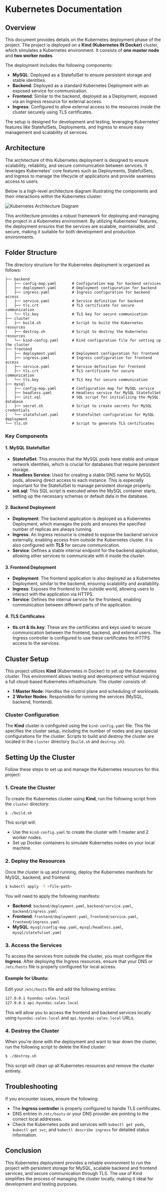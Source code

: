 # Kubernetes Documentation

## Overview

This document provides details on the Kubernetes deployment phase of the project. The project is deployed on a **Kind (Kubernetes IN Docker)** cluster, which simulates a Kubernetes environment. It consists of **one master node** and **two worker nodes**. 

The deployment includes the following components:
- **MySQL**: Deployed as a StatefulSet to ensure persistent storage and stable identities.
- **Backend**: Deployed as a standard Kubernetes Deployment with an exposed service for communication.
- **Frontend**: Similar to the backend, deployed as a Deployment, exposed via an Ingress resource for external access.
- **Ingress**: Configured to allow external access to the resources inside the cluster securely using TLS certificates.

The setup is designed for development and testing, leveraging Kubernetes' features like StatefulSets, Deployments, and Ingress to ensure easy management and scalability of services.

## Architecture
The architecture of this Kubernetes deployment is designed to ensure scalability, reliability, and secure communication between services. It leverages Kubernetes' core features such as Deployments, StatefulSets, and Ingress to manage the lifecycle of applications and provide seamless access to users.

Below is a high-level architecture diagram illustrating the components and their interactions within the Kubernetes cluster:

![Kubernetes Architecture Diagram](./images/k8s.jpg)

This architecture provides a robust framework for deploying and managing the project in a Kubernetes environment. By utilizing Kubernetes' features, the deployment ensures that the services are scalable, maintainable, and secure, making it suitable for both development and production environments.

## Folder Structure

The directory structure for the Kubernetes deployment is organized as follows:

```
├── backend
│   ├── config-map.yaml       # Configuration map for backend services
│   ├── deployment.yaml       # Deployment configuration for backend
│   ├── ingress.yaml          # Ingress configuration for backend access
│   ├── service.yaml          # Service definition for backend
│   ├── tls.crt               # TLS certificate for secure communication
│   └── tls.key               # TLS key for secure communication
├── cluster
│   ├── build.sh              # Script to build the Kubernetes resources
│   ├── destroy.sh            # Script to destroy the Kubernetes resources
│   └── kind-config.yaml      # Kind configuration file for setting up the cluster
├── frontend
│   ├── deployment.yaml       # Deployment configuration for frontend
│   ├── ingress.yaml          # Ingress configuration for frontend access
│   ├── service.yaml          # Service definition for frontend
│   ├── tls.crt               # TLS certificate for secure communication
│   └── tls.key               # TLS key for secure communication
├── mysql
│   ├── config-map.yaml       # Configuration map for MySQL service
│   ├── headless.yaml         # Headless service for MySQL StatefulSet
│   ├── init.sql              # SQL script for initializing the MySQL database
│   ├── secret.sh             # Script to create secrets for MySQL credentials
│   └── statefulset.yaml      # StatefulSet configuration for MySQL deployment
└── tls.sh                    # Script to generate TLS certificates
```

### Key Components

#### 1. MySQL StatefulSet

- **StatefulSet**: This ensures that the MySQL pods have stable and unique network identities, which is crucial for databases that require persistent storage.
- **Headless Service**: Used for creating a stable DNS name for MySQL pods, allowing direct access to each instance. This is especially important for the StatefulSet to manage persistent storage properly.
- **init.sql**: This SQL script is executed when the MySQL container starts, setting up the necessary schemas or default data in the database.

#### 2. Backend Deployment

- **Deployment**: The backend application is deployed as a Kubernetes Deployment, which manages the pods and ensures the specified number of replicas are always running.
- **Ingress**: An Ingress resource is created to expose the backend service externally, enabling access from outside the Kubernetes cluster. It is also configured with **TLS** for secure communication.
- **Service**: Defines a stable internal endpoint for the backend application, allowing other services to communicate with it inside the cluster.

#### 3. Frontend Deployment

- **Deployment**: The frontend application is also deployed as a Kubernetes Deployment, similar to the backend, ensuring scalability and availability.
- **Ingress**: Exposes the frontend to the outside world, allowing users to interact with the application via HTTPS.
- **Service**: Defines the internal service for the frontend, enabling communication between different parts of the application.

#### 4. TLS Certificates

- **tls.crt & tls.key**: These are the certificates and keys used to secure communication between the frontend, backend, and external users. The Ingress controller is configured to use these certificates for HTTPS access to the services.

## Cluster Setup

This project utilizes **Kind** (Kubernetes in Docker) to set up the Kubernetes cluster. This environment allows testing and development without requiring a full cloud-based Kubernetes infrastructure. The cluster consists of:

- **1 Master Node**: Handles the control plane and scheduling of workloads.
- **2 Worker Nodes**: Responsible for running the services (MySQL, backend, frontend).

### Cluster Configuration

The **Kind** cluster is configured using the `kind-config.yaml` file. This file specifies the cluster setup, including the number of nodes and any special configurations for the cluster. Scripts to build and destroy the cluster are located in the `cluster` directory (`build.sh` and `destroy.sh`).

## Setting Up the Cluster

Follow these steps to set up and manage the Kubernetes resources for this project:

### 1. Create the Cluster

To create the Kubernetes cluster using **Kind**, run the following script from the `cluster` directory:

```bash
$ ./build.sh
```

This script will:
- Use the `kind-config.yaml` to create the cluster with 1 master and 2 worker nodes.
- Set up Docker containers to simulate Kubernetes nodes on your local machine.

### 2. Deploy the Resources

Once the cluster is up and running, deploy the Kubernetes manifests for MySQL, backend, and frontend:

```bash
$ kubectl apply -f <file-path>
```

You will need to apply the following manifests:
- **Backend**: `backend/deployment.yaml`, `backend/service.yaml`, `backend/ingress.yaml`
- **Frontend**: `frontend/deployment.yaml`, `frontend/service.yaml`, `frontend/ingress.yaml`
- **MySQL**: `mysql/config-map.yaml`, `mysql/headless.yaml`, `mysql/statefulset.yaml`

### 3. Access the Services

To access the services from outside the cluster, you must configure the **Ingress**. After deploying the Ingress resources, ensure that your DNS or `/etc/hosts` file is properly configured for local access.

#### Example for Ubuntu:

Edit your `/etc/hosts` file and add the following entries:

```bash
127.0.0.1 hyundai-sales.local
127.0.0.1 api.hyundai-sales.local
```

This will allow you to access the frontend and backend services locally using `hyundai-sales.local` and `api.hyundai-sales.local` URLs.

### 4. Destroy the Cluster

When you're done with the deployment and want to tear down the cluster, run the following script to delete the Kind cluster:

```bash
$ ./destroy.sh
```

This script will clean up all Kubernetes resources and remove the cluster entirely.

## Troubleshooting

If you encounter issues, ensure the following:
- The **Ingress controller** is properly configured to handle TLS certificates.
- DNS entries in `/etc/hosts` or your DNS provider are pointing to the correct local addresses.
- Check the Kubernetes pods and services with `kubectl get pods`, `kubectl get svc`, and `kubectl describe ingress` for detailed status information.

## Conclusion

This Kubernetes deployment provides a reliable environment to run the project with persistent storage for MySQL, scalable backend and frontend services, and secure communication through TLS. The use of Kind simplifies the process of managing the cluster locally, making it ideal for development and testing purposes.
